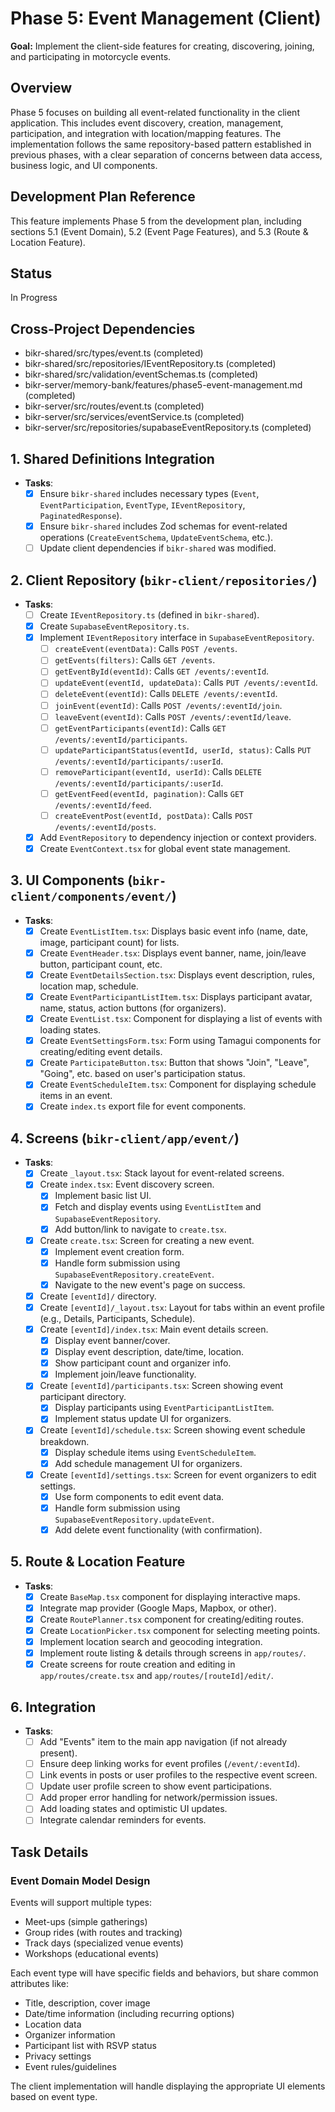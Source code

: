 # Phase 5: Event Management (Client)

**Goal:** Implement the client-side features for creating, discovering, joining, and participating in motorcycle events.

## Overview
Phase 5 focuses on building all event-related functionality in the client application. This includes event discovery, creation, management, participation, and integration with location/mapping features. The implementation follows the same repository-based pattern established in previous phases, with a clear separation of concerns between data access, business logic, and UI components.

## Development Plan Reference
This feature implements Phase 5 from the development plan, including sections 5.1 (Event Domain), 5.2 (Event Page Features), and 5.3 (Route & Location Feature).

## Status
In Progress

## Cross-Project Dependencies
- bikr-shared/src/types/event.ts (completed)
- bikr-shared/src/repositories/IEventRepository.ts (completed)
- bikr-shared/src/validation/eventSchemas.ts (completed)
- bikr-server/memory-bank/features/phase5-event-management.md (completed)
- bikr-server/src/routes/event.ts (completed)
- bikr-server/src/services/eventService.ts (completed)
- bikr-server/src/repositories/supabaseEventRepository.ts (completed)

## 1. Shared Definitions Integration
- **Tasks**:
  - [x] Ensure `bikr-shared` includes necessary types (`Event`, `EventParticipation`, `EventType`, `IEventRepository`, `PaginatedResponse`).
  - [x] Ensure `bikr-shared` includes Zod schemas for event-related operations (`CreateEventSchema`, `UpdateEventSchema`, etc.).
  - [ ] Update client dependencies if `bikr-shared` was modified.

## 2. Client Repository (`bikr-client/repositories/`)
- **Tasks**:
  - [ ] Create `IEventRepository.ts` (defined in `bikr-shared`).
  - [x] Create `SupabaseEventRepository.ts`.
  - [x] Implement `IEventRepository` interface in `SupabaseEventRepository`.
    - [ ] `createEvent(eventData)`: Calls `POST /events`.
    - [ ] `getEvents(filters)`: Calls `GET /events`.
    - [ ] `getEventById(eventId)`: Calls `GET /events/:eventId`.
    - [ ] `updateEvent(eventId, updateData)`: Calls `PUT /events/:eventId`.
    - [ ] `deleteEvent(eventId)`: Calls `DELETE /events/:eventId`.
    - [ ] `joinEvent(eventId)`: Calls `POST /events/:eventId/join`.
    - [ ] `leaveEvent(eventId)`: Calls `POST /events/:eventId/leave`.
    - [ ] `getEventParticipants(eventId)`: Calls `GET /events/:eventId/participants`.
    - [ ] `updateParticipantStatus(eventId, userId, status)`: Calls `PUT /events/:eventId/participants/:userId`.
    - [ ] `removeParticipant(eventId, userId)`: Calls `DELETE /events/:eventId/participants/:userId`.
    - [ ] `getEventFeed(eventId, pagination)`: Calls `GET /events/:eventId/feed`.
    - [ ] `createEventPost(eventId, postData)`: Calls `POST /events/:eventId/posts`.
  - [x] Add `EventRepository` to dependency injection or context providers.
  - [x] Create `EventContext.tsx` for global event state management.

## 3. UI Components (`bikr-client/components/event/`)
- **Tasks**:
  - [x] Create `EventListItem.tsx`: Displays basic event info (name, date, image, participant count) for lists.
  - [x] Create `EventHeader.tsx`: Displays event banner, name, join/leave button, participant count, etc.
  - [x] Create `EventDetailsSection.tsx`: Displays event description, rules, location map, schedule.
  - [x] Create `EventParticipantListItem.tsx`: Displays participant avatar, name, status, action buttons (for organizers).
  - [x] Create `EventList.tsx`: Component for displaying a list of events with loading states.
  - [x] Create `EventSettingsForm.tsx`: Form using Tamagui components for creating/editing event details.
  - [x] Create `ParticipateButton.tsx`: Button that shows "Join", "Leave", "Going", etc. based on user's participation status.
  - [x] Create `EventScheduleItem.tsx`: Component for displaying schedule items in an event.
  - [x] Create `index.ts` export file for event components.

## 4. Screens (`bikr-client/app/event/`)
- **Tasks**:
  - [x] Create `_layout.tsx`: Stack layout for event-related screens.
  - [x] Create `index.tsx`: Event discovery screen.
    - [x] Implement basic list UI.
    - [x] Fetch and display events using `EventListItem` and `SupabaseEventRepository`.
    - [x] Add button/link to navigate to `create.tsx`.
  - [x] Create `create.tsx`: Screen for creating a new event.
    - [x] Implement event creation form.
    - [x] Handle form submission using `SupabaseEventRepository.createEvent`.
    - [x] Navigate to the new event's page on success.
  - [x] Create `[eventId]/` directory.
  - [x] Create `[eventId]/_layout.tsx`: Layout for tabs within an event profile (e.g., Details, Participants, Schedule).
  - [x] Create `[eventId]/index.tsx`: Main event details screen.
    - [x] Display event banner/cover.
    - [x] Display event description, date/time, location.
    - [x] Show participant count and organizer info.
    - [x] Implement join/leave functionality.
  - [x] Create `[eventId]/participants.tsx`: Screen showing event participant directory.
    - [x] Display participants using `EventParticipantListItem`.
    - [x] Implement status update UI for organizers.
  - [x] Create `[eventId]/schedule.tsx`: Screen showing event schedule breakdown.
    - [x] Display schedule items using `EventScheduleItem`.
    - [x] Add schedule management UI for organizers.
  - [x] Create `[eventId]/settings.tsx`: Screen for event organizers to edit settings.
    - [x] Use form components to edit event data.
    - [x] Handle form submission using `SupabaseEventRepository.updateEvent`.
    - [x] Add delete event functionality (with confirmation).

## 5. Route & Location Feature
- **Tasks**:
  - [x] Create `BaseMap.tsx` component for displaying interactive maps.
  - [x] Integrate map provider (Google Maps, Mapbox, or other).
  - [x] Create `RoutePlanner.tsx` component for creating/editing routes.
  - [x] Create `LocationPicker.tsx` component for selecting meeting points.
  - [x] Implement location search and geocoding integration.
  - [x] Implement route listing & details through screens in `app/routes/`.
  - [x] Create screens for route creation and editing in `app/routes/create.tsx` and `app/routes/[routeId]/edit/`.

## 6. Integration
- **Tasks**:
  - [ ] Add "Events" item to the main app navigation (if not already present).
  - [ ] Ensure deep linking works for event profiles (`/event/:eventId`).
  - [ ] Link events in posts or user profiles to the respective event screen.
  - [ ] Update user profile screen to show event participations.
  - [ ] Add proper error handling for network/permission issues.
  - [ ] Add loading states and optimistic UI updates.
  - [ ] Integrate calendar reminders for events.

## Task Details

### Event Domain Model Design
Events will support multiple types:
- Meet-ups (simple gatherings)
- Group rides (with routes and tracking)
- Track days (specialized venue events)
- Workshops (educational events)

Each event type will have specific fields and behaviors, but share common attributes like:
- Title, description, cover image
- Date/time information (including recurring options)
- Location data
- Organizer information
- Participant list with RSVP status
- Privacy settings
- Event rules/guidelines

The client implementation will handle displaying the appropriate UI elements based on event type.
